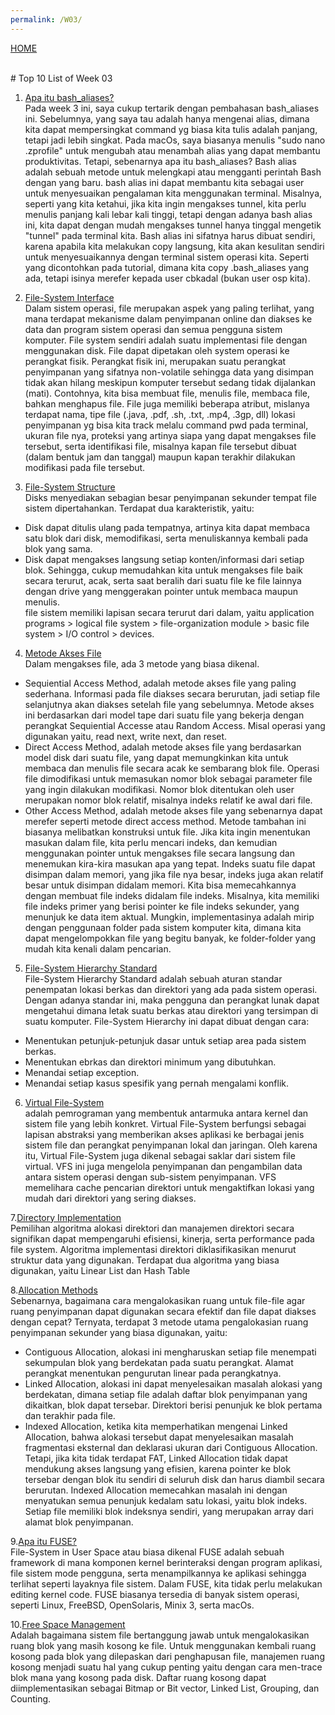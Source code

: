 ```yaml
---
permalink: /W03/
---
```

[HOME](../)

<br>
# Top 10 List of Week 03

1. [Apa itu bash_aliases?](https://opensource.com/article/19/7/bash-aliases)<br>
Pada week 3 ini, saya cukup tertarik dengan pembahasan bash_aliases ini. Sebelumnya, yang saya tau adalah hanya mengenai alias, dimana kita dapat mempersingkat command yg biasa kita tulis adalah panjang, tetapi jadi lebih singkat. Pada macOs, saya biasanya menulis "sudo nano .zprofile" untuk mengubah atau menambah alias yang dapat membantu produktivitas. Tetapi, sebenarnya apa itu bash_aliases? Bash alias adalah sebuah metode untuk melengkapi atau mengganti perintah Bash dengan yang baru. bash alias ini dapat membantu kita sebagai user untuk menyesuaikan pengalaman kita menggunakan terminal. Misalnya, seperti yang kita ketahui, jika kita ingin mengakses tunnel, kita perlu menulis panjang kali lebar kali tinggi, tetapi dengan adanya bash alias ini, kita dapat dengan mudah mengakses tunnel hanya tinggal mengetik "tunnel" pada terminal kita. Bash alias ini sifatnya harus dibuat sendiri, karena apabila kita melakukan copy langsung, kita akan kesulitan sendiri untuk menyesuaikannya dengan terminal sistem operasi kita. Seperti yang dicontohkan pada tutorial, dimana kita copy .bash_aliases yang ada, tetapi isinya merefer kepada user cbkadal (bukan user osp kita).

2. [File-System Interface](https://www.academia.edu/42880365/Operating_System_Concepts_10th_Edition)<br>
Dalam sistem operasi, file merupakan aspek yang paling terlihat, yang mana terdapat mekanisme dalam penyimpanan online dan diakses ke data dan program sistem operasi dan semua pengguna sistem komputer. File system sendiri adalah suatu implementasi file dengan menggunakan disk. File dapat dipetakan oleh system operasi ke perangkat fisik. Perangkat fisik ini, merupakan suatu perangkat penyimpanan yang sifatnya non-volatile sehingga data yang disimpan tidak akan hilang meskipun komputer tersebut sedang tidak dijalankan (mati). Contohnya, kita bisa membuat file, menulis file, membaca file, bahkan menghapus file. File juga memiliki beberapa atribut, mislanya terdapat nama, tipe file (.java, .pdf, .sh, .txt, .mp4, .3gp, dll) lokasi penyimpanan yg bisa kita track melalu command pwd pada terminal, ukuran file nya, proteksi yang artinya siapa yang dapat mengakses file tersebut, serta identifikasi file, misalnya kapan file tersebut dibuat (dalam bentuk jam dan tanggal) maupun kapan terakhir dilakukan modifikasi pada file tersebut.

3. [File-System Structure](https://www.academia.edu/42880365/Operating_System_Concepts_10th_Edition)<br>
Disks menyediakan sebagian besar penyimpanan sekunder tempat file sistem dipertahankan. Terdapat dua karakteristik, yaitu:
* Disk dapat ditulis ulang pada tempatnya, artinya kita dapat membaca satu blok dari disk, memodifikasi, serta menuliskannya kembali pada blok yang sama.
* Disk dapat mengakses langsung setiap konten/informasi dari setiap blok. Sehingga, cukup memudahkan kita untuk mengakses file baik secara terurut, acak, serta saat beralih dari suatu file ke file lainnya dengan drive yang menggerakan pointer untuk membaca maupun menulis.<br>
file sistem memiliki lapisan secara terurut dari dalam, yaitu application programs > logical file system > file-organization module > basic file system > I/O control > devices.

4. [Metode Akses File](https://fajar96artikel.blogspot.com/2016/11/sistem-operasi-chapter-12-file-system.html)<br>
Dalam mengakses file, ada 3 metode yang biasa dikenal.
* Sequiential Access Method,
adalah metode akses file yang paling sederhana. Informasi pada file diakses secara berurutan, jadi setiap file selanjutnya akan diakses setelah file yang sebelumnya. Metode akses ini berdasarkan dari model tape dari suatu file yang bekerja dengan perangkat Sequiential Accesse atau Random Access. Misal operasi yang digunakan yaitu, read next, write next, dan reset.
* Direct Access Method,
adalah metode akses file yang berdasarkan model disk dari suatu file, yang dapat memungkinkan kita untuk membaca dan menulis file secara acak ke sembarang blok file. Operasi file dimodifikasi untuk memasukan nomor blok sebagai parameter file yang ingin dilakukan modifikasi. Nomor blok ditentukan oleh user merupakan nomor blok relatif, misalnya indeks relatif ke awal dari file.
* Other Access Method,
adalah metode akses file yang sebenarnya dapat merefer seperti metode direct access method. Metode tambahan ini biasanya melibatkan konstruksi untuk file. Jika kita ingin menentukan masukan dalam file, kita perlu mencari indeks, dan kemudian menggunakan pointer untuk mengakses file secara langsung dan menemukan kira-kira masukan apa yang tepat. Indeks suatu file dapat disimpan dalam memori, yang jika file nya besar, indeks juga akan relatif besar untuk disimpan didalam memori. Kita bisa memecahkannya dengan membuat file indeks didalam file indeks. Misalnya, kita memiliki file indeks primer yang berisi pointer ke file indeks sekunder, yang menunjuk ke data item aktual. Mungkin, implementasinya adalah mirip dengan penggunaan folder pada sistem komputer kita, dimana kita dapat mengelompokkan file yang begitu banyak, ke folder-folder yang mudah kita kenali dalam pencarian. 

5. [File-System Hierarchy Standard](http://openstorage.gunadarma.ac.id/linux/docs/v06/Kuliah/SistemOperasi/BUKU/SistemOperasi-4.X-2/ch15.html)<br>
File-System Hierarchy Standard adalah sebuah aturan standar penempatan lokasi berkas dan direktori yang ada pada sistem operasi. Dengan adanya standar ini, maka pengguna dan perangkat lunak dapat mengetahui dimana letak suatu berkas atau direktori yang tersimpan di suatu komputer. File-System Hierarchy ini dapat dibuat dengan cara:
* Menentukan petunjuk-petunjuk dasar untuk setiap area pada sistem berkas.
* Menentukan ebrkas dan direktori minimum yang dibutuhkan.
* Menandai setiap exception.
* Menandai setiap kasus spesifik yang pernah mengalami konflik.

6. [Virtual File-System](https://searchservervirtualization.techtarget.com/definition/virtual-file-system-VFS)<br>
adalah pemrograman yang membentuk antarmuka antara kernel dan sistem file yang lebih konkret. Virtual File-System berfungsi sebagai lapisan abstraksi yang memberikan akses aplikasi ke berbagai jenis sistem file dan perangkat penyimpanan lokal dan jaringan. Oleh karena itu, Virtual File-System juga dikenal sebagai saklar dari sistem file virtual. VFS ini juga mengelola penyimpanan dan pengambilan data antara sistem operasi dengan sub-sistem penyimpanan. VFS memelihara cache pencarian direktori untuk mengaktifkan lokasi yang mudah dari direktori yang sering diakses.

7.[Directory Implementation](https://www.javatpoint.com/os-directory-implementation)<br>
Pemilihan algoritma alokasi direktori dan manajemen direktori secara signifikan dapat mempengaruhi efisiensi, kinerja, serta performance pada file system. Algoritma implementasi direktori diklasifikasikan menurut struktur data yang digunakan. Terdapat dua algoritma yang biasa digunakan, yaitu Linear List dan Hash Table

8.[Allocation Methods](https://www.academia.edu/42880365/Operating_System_Concepts_10th_Edition)<br>
Sebenarnya, bagaimana cara mengalokasikan ruang untuk file-file agar ruang penyimpanan dapat digunakan secara efektif dan file dapat diakses dengan cepat? Ternyata, terdapat 3 metode utama pengalokasian ruang penyimpanan sekunder yang biasa digunakan, yaitu:
* Contiguous Allocation, alokasi ini mengharuskan setiap file menempati sekumpulan blok yang berdekatan pada suatu perangkat. Alamat perangkat menentukan pengurutan linear pada perangkatnya.
* Linked Allocation, alokasi ini dapat menyelesaikan masalah alokasi yang berdekatan, dimana setiap file adalah daftar blok penyimpanan yang dikaitkan, blok dapat tersebar. Direktori berisi penunjuk ke blok pertama dan terakhir pada file.
* Indexed Allocation, ketika kita memperhatikan mengenai Linked Allocation, bahwa alokasi tersebut dapat menyelesaikan masalah fragmentasi eksternal dan deklarasi ukuran dari Contiguous Allocation. Tetapi, jika kita tidak terdapat FAT, Linked Allocation tidak dapat mendukung akses langsung yang efisien, karena pointer ke blok tersebar dengan blok itu sendiri di seluruh disk dan harus diambil secara berurutan. Indexed Allocation memecahkan masalah ini dengan menyatukan semua penunjuk kedalam satu lokasi, yaitu blok indeks. Setiap file memiliki blok indeksnya sendiri, yang merupakan array dari alamat blok penyimpanan.

9.[Apa itu FUSE?](https://www.academia.edu/42880365/Operating_System_Concepts_10th_Edition)<br>
File-System in User Space atau biasa dikenal FUSE adalah sebuah framework di mana komponen kernel berinteraksi dengan program aplikasi, file sistem mode pengguna, serta menampilkannya ke aplikasi sehingga terlihat seperti layaknya file sistem. Dalam FUSE, kita tidak perlu melakukan editing kernel code. FUSE biasanya tersedia di banyak sistem operasi, seperti Linux, FreeBSD, OpenSolaris, Minix 3, serta macOs.

10.[Free Space Management](https://www.geeksforgeeks.org/free-space-management-in-operating-system/)<br>
Adalah bagaimana sistem file bertanggung jawab untuk mengalokasikan ruang blok yang masih kosong ke file. Untuk menggunakan kembali ruang kosong pada blok yang dilepaskan dari penghapusan file, manajemen ruang kosong menjadi suatu hal yang cukup penting yaitu dengan cara men-trace blok mana yang kosong pada disk. Daftar ruang kosong dapat diimplementasikan sebagai Bitmap or Bit vector, Linked List, Grouping, dan Counting.